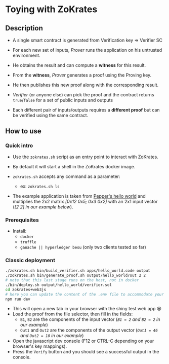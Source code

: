 # Toying with ZoKrates

## Description

- A single smart contract is generated from Verification key => Verifier SC
- For each new set of inputs, *Prover* runs the application on his untrusted environment.
- He obtains the result and can compute a **witness** for this result.
- From the **witness**, *Prover* generates a proof using the Proving key.
- He then publishes this new proof along with the corresponding result.
- *Verifier* (or anyone else) can pick the proof and the contract returns `true`/`false` for a set of public inputs and outputs

- Each different pair of inputs/outputs requires a **different proof** but can be verified using the same contract.

## How to use

### Quick intro

- Use the `zokrates.sh` script as an entry point to interact with ZoKrates.
- By default it will start a shell in the ZoKrates docker image.
- `zokrates.sh` accepts any command as a parameter:
  - ex: `zokrates.sh ls`

- The example application is taken from [Pepper's hello world](https://github.com/pepper-project/pequin/blob/master/pepper/apps/hello_world.c) and multiplies the 2x2 matrix *[0x12 0x5; 0x3 0x2]* with an 2x1 input vector (*[2 2] in our example below*).

### Prerequisites

- Install:
  - `docker`
  - `truffle`
  - `ganache || hyperledger besu` (only two clients tested so far)

### Classic deployment

```bash
./zokrates.sh bin/build_verifier.sh apps/hello_world.code output
./zokrates.sh bin/generate_proof.sh output/hello_world/out 2 2
# note that this last stage runs on the host, not in docker
./bin/deploy.sh output/hello_world/verifier.sol
cd zokrates+web3js
# here you can update the content of the .env file to accommodate your own network
npm run dev
```

- This will open a new tab in your browser with the shiny test web app :sunglasses:
- Load the proof from the file selector, then fill in the fields:
  - `B1`, `B2` are the components of the input vector (*`B1 = 2` and `B2 = 2` in our example*)
  - `Out1` and `Out2` are the components of the output vector (*`Out1 = 46` and `Out2 = 10` in our example*)
- Open the javascript dev console (F12 or CTRL-C depending on your browser's key mappings).
- Press the `Verify` button and you should see a successful output in the console.
